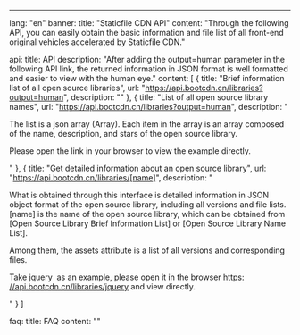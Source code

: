 ---
lang: "en"
banner:
  title: "Staticfile CDN API"
  content: "Through the following API, you can easily obtain the basic information and file list of all front-end original vehicles accelerated by Staticfile CDN."

api:
  title: API
  description: "After adding the output=human parameter in the following API link, the returned information in JSON format is well formatted and easier to view with the human eye."
  content: [
    {
      title: "Brief information list of all open source libraries",
      url: "https://api.bootcdn.cn/libraries?output=human",
      description: ""
    },
    {
      title: "List of all open source library names",
      url: "https://api.bootcdn.cn/libraries?output=human",
      description: "<p>The list is a&nbsp;json&nbsp;array (Array). Each item in the array is an array composed of the name, description, and stars of the open source library. </p>
      <p>Please open the link in your browser to view the example directly.</p>"
    },
    {
      title: "Get detailed information about an open source library",
      url: "https://api.bootcdn.cn/libraries/[name]",
      description: "<p><span>What is obtained through this interface is detailed information in JSON object format of the open source library, including all versions and file lists. </span><span class='description-highlight'>[name]</span><span> is the name of the open source library, which can be obtained from [Open Source Library Brief Information List] or [Open Source Library Name List]. </span></p>
      <p><span>Among them, the </span><span class='description-highlight'>assets</span><span> attribute is a list of all versions and corresponding files. <span></p>
      <p>Take&nbsp;jquery&nbsp; as an example, please open it in the browser </span><a href='https://api.bootcdn.cn/libraries/jquery' class='description-highlight'>https: //api.bootcdn.cn/libraries/jquery</a><span> and view directly. </span></p>"
    }
  ]

faq:
  title: FAQ
  content: ""